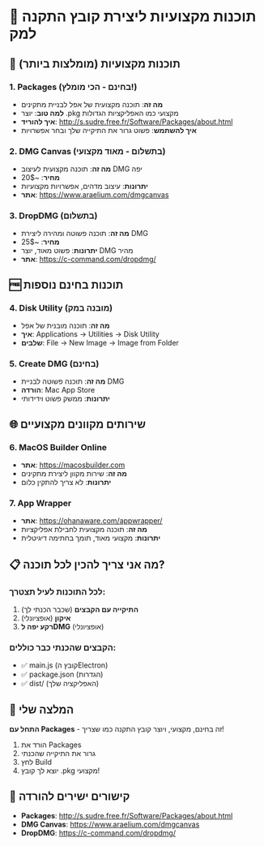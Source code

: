 # 🍎 תוכנות מקצועיות ליצירת קובץ התקנה למק

## 🥇 תוכנות מקצועיות (מומלצות ביותר)

### 1. **Packages** (בחינם - הכי מומלץ!)
- **מה זה**: תוכנה מקצועית של אפל לבניית מתקינים
- **למה טוב**: יוצר .pkg מקצועי כמו האפליקציות הגדולות
- **איך להוריד**: http://s.sudre.free.fr/Software/Packages/about.html
- **איך להשתמש**: פשוט גרור את התיקייה שלך ובחר אפשרויות

### 2. **DMG Canvas** (בתשלום - מאוד מקצועי)
- **מה זה**: תוכנה מקצועית לעיצוב DMG יפה
- **מחיר**: ~20$
- **יתרונות**: עיצוב מדהים, אפשרויות מקצועיות
- **אתר**: https://www.araelium.com/dmgcanvas

### 3. **DropDMG** (בתשלום)
- **מה זה**: תוכנה פשוטה ומהירה ליצירת DMG
- **מחיר**: ~25$
- **יתרונות**: פשוט מאוד, יוצר DMG מהיר
- **אתר**: https://c-command.com/dropdmg/

## 🆓 תוכנות בחינם נוספות

### 4. **Disk Utility** (מובנה במק)
- **מה זה**: תוכנה מובנית של אפל
- **איך**: Applications → Utilities → Disk Utility
- **שלבים**: File → New Image → Image from Folder

### 5. **Create DMG** (בחינם)
- **מה זה**: תוכנה פשוטה לבניית DMG
- **הורדה**: Mac App Store
- **יתרונות**: ממשק פשוט וידידותי

## 🌐 שירותים מקוונים מקצועיים

### 6. **MacOS Builder Online**
- **אתר**: https://macosbuilder.com
- **מה זה**: שירות מקוון ליצירת מתקינים
- **יתרונות**: לא צריך להתקין כלום

### 7. **App Wrapper**
- **אתר**: https://ohanaware.com/appwrapper/
- **מה זה**: תוכנה מקצועית לחבילת אפליקציות
- **יתרונות**: מקצועי מאוד, תומך בחתימה דיגיטלית

## 📋 מה אני צריך להכין לכל תוכנה?

### לכל התוכנות לעיל תצטרך:
1. **התיקייה עם הקבצים** (שכבר הכנתי לך)
2. **איקון** (אופציונלי)
3. **רקע יפה לDMG** (אופציונלי)

### הקבצים שהכנתי כבר כוללים:
- ✅ main.js (קובץ הElectron)
- ✅ package.json (הגדרות)
- ✅ dist/ (האפליקציה שלך)

## 🎯 המלצה שלי

**התחל עם Packages** - זה בחינם, מקצועי, ויוצר קובץ התקנה כמו שצריך!

1. הורד את Packages
2. גרור את התיקייה שהכנתי
3. לחץ Build
4. יוצא לך קובץ .pkg מקצועי!

## 🔗 קישורים ישירים להורדה
- **Packages**: http://s.sudre.free.fr/Software/Packages/about.html
- **DMG Canvas**: https://www.araelium.com/dmgcanvas
- **DropDMG**: https://c-command.com/dropdmg/